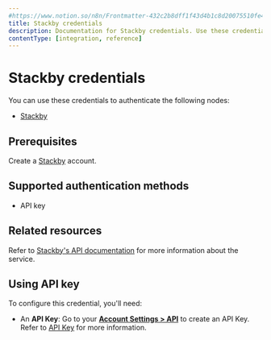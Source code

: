 ```yaml
---
#https://www.notion.so/n8n/Frontmatter-432c2b8dff1f43d4b1c8d20075510fe4
title: Stackby credentials
description: Documentation for Stackby credentials. Use these credentials to authenticate Stackby in n8n, a workflow automation platform.
contentType: [integration, reference]
---
```


# Stackby credentials

You can use these credentials to authenticate the following nodes:

- [Stackby](/integrations/builtin/app-nodes/n8n-nodes-base.stackby.md)

## Prerequisites

Create a [Stackby](https://stackby.com/) account.

## Supported authentication methods

- API key

## Related resources

Refer to [Stackby's API documentation](https://documenter.getpostman.com/view/27762116/2s9YBxXvCa) for more information about the service.

## Using API key

To configure this credential, you'll need:

- An **API Key**: Go to your [**Account Settings > API**](https://www.stackby.com/account) to create an API Key. Refer to [API Key](https://help.stackby.com/en/article/95-api-key) for more information.

